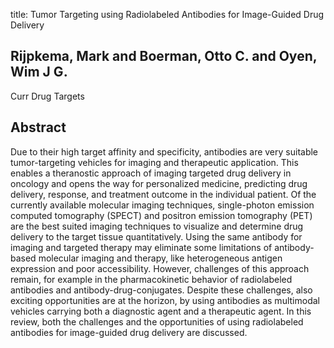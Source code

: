 title: Tumor Targeting using Radiolabeled Antibodies for Image-Guided Drug Delivery

## Rijpkema, Mark and Boerman, Otto C. and Oyen, Wim J G.
Curr Drug Targets


## Abstract
Due to their high target affinity and specificity, antibodies are very suitable tumor-targeting vehicles for imaging and therapeutic application. This enables a theranostic approach of imaging targeted drug delivery in oncology and opens the way for personalized medicine, predicting drug delivery, response, and treatment outcome in the individual patient. Of the currently available molecular imaging techniques, single-photon emission computed tomography (SPECT) and positron emission tomography (PET) are the best suited imaging techniques to visualize and determine drug delivery to the target tissue quantitatively. Using the same antibody for imaging and targeted therapy may eliminate some limitations of antibody-based molecular imaging and therapy, like heterogeneous antigen expression and poor accessibility. However, challenges of this approach remain, for example in the pharmacokinetic behavior of radiolabeled antibodies and antibody-drug-conjugates. Despite these challenges, also exciting opportunities are at the horizon, by using antibodies as multimodal vehicles carrying both a diagnostic agent and a therapeutic agent. In this review, both the challenges and the opportunities of using radiolabeled antibodies for image-guided drug delivery are discussed.

